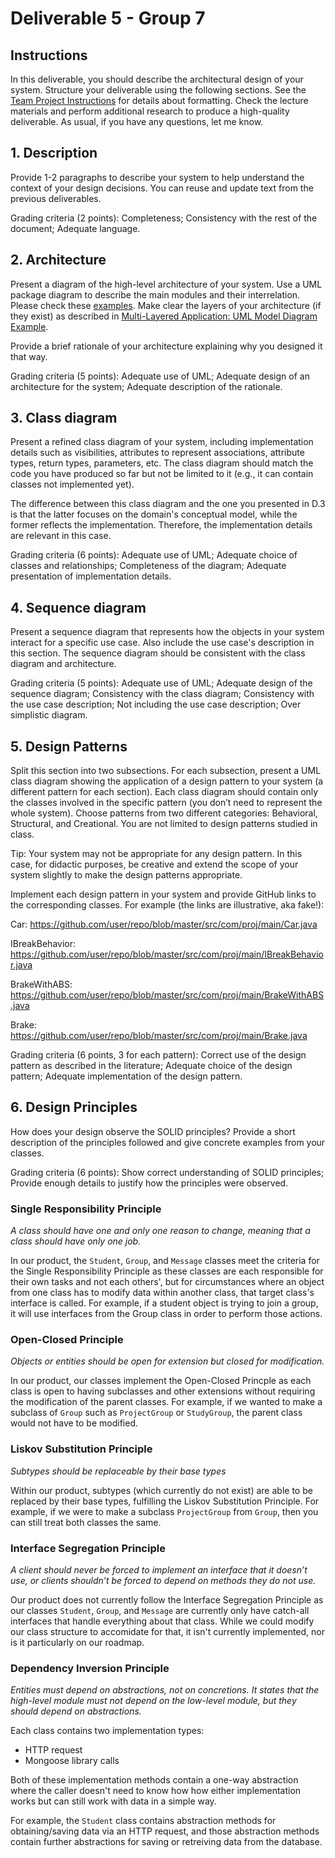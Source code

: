 # Deliverable 5 - Group 7

## Instructions
In this deliverable, you should describe the architectural design of your system. Structure your deliverable using the following sections. See the [Team Project Instructions](https://canvas.nau.edu/courses/29116/pages/team-project-%7C-overview) for details about formatting. Check the lecture materials and perform additional research to produce a high-quality deliverable. As usual, if you have any questions, let me know.

## 1. Description
Provide 1-2 paragraphs to describe your system to help understand the context of your design decisions. You can reuse and update text from the previous deliverables.

Grading criteria (2 points): Completeness; Consistency with the rest of the document; Adequate language.



## 2. Architecture
Present a diagram of the high-level architecture of your system. Use a UML package diagram to describe the main modules and their interrelation. Please check these [examples](https://www.uml-diagrams.org/package-diagrams-overview.html). Make clear the layers of your architecture (if they exist) as described in [Multi-Layered Application: UML Model Diagram Example](https://www.uml-diagrams.org/multi-layered-application-uml-model-diagram-example.html).

Provide a brief rationale of your architecture explaining why you designed it that way. 

Grading criteria (5 points): Adequate use of UML; Adequate design of an architecture for the system; Adequate description of the rationale.



## 3. Class diagram
Present a refined class diagram of your system, including implementation details such as visibilities, attributes to represent associations, attribute types, return types, parameters, etc. The class diagram should match the code you have produced so far but not be limited to it (e.g., it can contain classes not implemented yet). 

The difference between this class diagram and the one you presented in D.3 is that the latter focuses on the domain's conceptual model, while the former reflects the implementation. Therefore, the implementation details are relevant in this case. 

Grading criteria (6 points): Adequate use of UML; Adequate choice of classes and relationships; Completeness of the diagram; Adequate presentation of implementation details. 



## 4. Sequence diagram
Present a sequence diagram that represents how the objects in your system interact for a specific use case. Also include the use case's description in this section. The sequence diagram should be consistent with the class diagram and architecture. 

Grading criteria (5 points): Adequate use of UML; Adequate design of the sequence diagram; Consistency with the class diagram; Consistency with the use case description; Not including the use case description; Over simplistic diagram.



## 5. Design Patterns
Split this section into two subsections. For each subsection, present a UML class diagram showing the application of a design pattern to your system (a different pattern for each section). Each class diagram should contain only the classes involved in the specific pattern (you don’t need to represent the whole system). Choose patterns from two different categories: Behavioral, Structural, and Creational. You are not limited to design patterns studied in class. 

Tip: Your system may not be appropriate for any design pattern. In this case, for didactic purposes, be creative and extend the scope of your system slightly to make the design patterns appropriate. 

Implement each design pattern in your system and provide GitHub links to the corresponding classes. For example (the links are illustrative, aka fake!):

Car: https://github.com/user/repo/blob/master/src/com/proj/main/Car.java

IBreakBehavior: https://github.com/user/repo/blob/master/src/com/proj/main/IBreakBehavior.java 

BrakeWithABS: https://github.com/user/repo/blob/master/src/com/proj/main/BrakeWithABS.java

Brake: https://github.com/user/repo/blob/master/src/com/proj/main/Brake.java

Grading criteria (6 points, 3 for each pattern): Correct use of the design pattern as described in the literature; Adequate choice of the design pattern; Adequate implementation of the design pattern.



## 6. Design Principles
How does your design observe the SOLID principles? Provide a short description of the principles followed and give concrete examples from your classes. 

Grading criteria (6 points): Show correct understanding of SOLID principles; Provide enough details to justify how the principles were observed.

### Single Responsibility Principle
*A class should have one and only one reason to change, meaning that a class should have only one job.*

In our product, the `Student`, `Group`, and `Message` classes meet the criteria for the Single Responsibility Principle as these classes are each responsible for their own tasks and not each others', but for circumstances where an object from one class has to modify data within another class, that target class's interface is called. For example, if a student object is trying to join a group, it will use interfaces from the Group class in order to perform those actions.

### Open-Closed Principle
*Objects or entities should be open for extension but closed for modification.*

In our product, our classes implement the Open-Closed Princple as each class is open to having subclasses and other extensions without requiring the modification of the parent classes. For example, if we wanted to make a subclass of `Group` such as `ProjectGroup` or `StudyGroup`, the parent class would not have to be modified.

### Liskov Substitution Principle
*Subtypes should be replaceable by their base types*

Within our product, subtypes (which currently do not exist) are able to be replaced by their base types, fulfilling the Liskov Substitution Principle. For example, if we were to make a subclass `ProjectGroup` from `Group`, then you can still treat both classes the same.

### Interface Segregation Principle
*A client should never be forced to implement an interface that it doesn’t use, or clients shouldn’t be forced to depend on methods they do not use.*

Our product does not currently follow the Interface Segregation Principle as our classes `Student`, `Group`, and `Message` are currently only have catch-all interfaces that handle everything about that class. While we could modify our class structure to accomidate for that, it isn't currently implemented, nor is it particularly on our roadmap.

### Dependency Inversion Principle
*Entities must depend on abstractions, not on concretions. It states that the high-level module must not depend on the low-level module, but they should depend on abstractions.*

Each class contains two implementation types:
- HTTP request
- Mongoose library calls

Both of these implementation methods contain a one-way abstraction where the caller doesn't need to know how how either implementation works but can still work with data in a simple way.

For example, the `Student` class contains abstraction methods for obtaining/saving data via an HTTP request, and those abstraction methods contain further abstractions for saving or retreiving data from the database.
